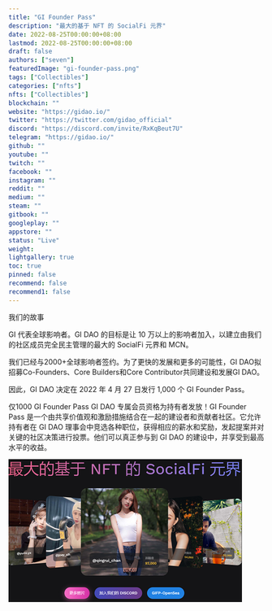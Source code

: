 ```yaml
---
title: "GI Founder Pass"
description: "最大的基于 NFT 的 SocialFi 元界"
date: 2022-08-25T00:00:00+08:00
lastmod: 2022-08-25T00:00:00+08:00
draft: false
authors: ["seven"]
featuredImage: "gi-founder-pass.png"
tags: ["Collectibles"]
categories: ["nfts"]
nfts: ["Collectibles"]
blockchain: ""
website: "https://gidao.io/"
twitter: "https://twitter.com/gidao_official"
discord: "https://discord.com/invite/RxKqBeut7U"
telegram: "https://gidao.io/"
github: ""
youtube: ""
twitch: ""
facebook: ""
instagram: ""
reddit: ""
medium: ""
steam: ""
gitbook: ""
googleplay: ""
appstore: ""
status: "Live"
weight: 
lightgallery: true
toc: true
pinned: false
recommend: false
recommend1: false
---
```

我们的故事

GI 代表全球影响者。GI DAO 的目标是让 10 万以上的影响者加入，以建立由我们的社区成员完全民主管理的最大的 SocialFi 元界和 MCN。

我们已经与2000+全球影响者签约。为了更快的发展和更多的可能性，GI DAO拟招募Co-Founders、Core Builders和Core Contributor共同建设和发展GI DAO。

因此，GI DAO 决定在 2022 年 4 月 27 日发行 1,000 个 GI Founder Pass。 

仅1000 GI Founder Pass GI DAO 专属会员资格为持有者发放！GI Founder Pass 是一个由共享价值观和激励措施结合在一起的建设者和贡献者社区。它允许持有者在 GI DAO 理事会中竞选各种职位，获得相应的薪水和奖励，发起提案并对关键的社区决策进行投票。他们可以真正参与到 GI DAO 的建设中，并享受到最高水平的收益。

![nft](1661415852743.jpg)